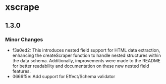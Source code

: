# xscrape

## 1.3.0

### Minor Changes

- f3a0ed2: This introduces nested field support for HTML data extraction, enhancing the createScraper function to handle nested structures within the data schema. Additionally, improvements were made to the README for better readability and documentation on these new nested field features.
- 0666f5e: Add support for Effect/Schema validator
